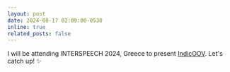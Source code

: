 ```yaml
---
layout: post
date: 2024-08-17 02:00:00-0530
inline: true
related_posts: false
---
```


I will be attending INTERSPEECH 2024, Greece to present [IndicOOV](https://arxiv.org/pdf/2407.13435). Let's catch up! :sparkles:
